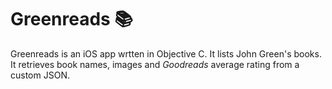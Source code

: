 # Greenreads 📚
Greenreads is an iOS app wrtten in Objective C. It lists John Green's books. It retrieves book names, images and *Goodreads* average rating from a custom JSON.
